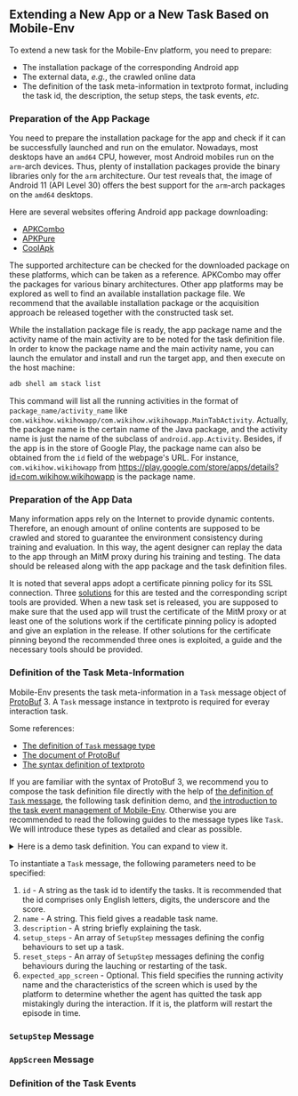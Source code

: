 <!-- vimc: call SyntaxRange#Include('```ebnf', '```', 'ebnf', 'NonText'): -->
<!-- vimc: call SyntaxRange#Include('```proto', '```', 'proto', 'NonText'): -->
<!-- vimc: call SyntaxRange#Include('```sh', '```', 'sh', 'NonText'): -->

## Extending a New App or a New Task Based on Mobile-Env

To extend a new task for the Mobile-Env platform, you need to prepare:

+ The installation package of the corresponding Android app
+ The external data, *e.g.*, the crawled online data
+ The definition of the task meta-information in textproto format, including
  the task id, the description, the setup steps, the task events, *etc.*

### Preparation of the App Package

You need to prepare the installation package for the app and check if it can be
successfully launched and run on the emulator. Nowadays, most desktops have an
`amd64` CPU, however, most Android mobiles run on the `arm`-arch devices. Thus,
plenty of installation packages provide the binary libraries only for the `arm`
architecture. Our test reveals that, the image of Android 11 (API Level 30)
offers the best support for the `arm`-arch packages on the `amd64` desktops.

Here are several websites offering Android app package downloading:

* [APKCombo](https://apkcombo.com/)
* [APKPure](https://apkpure.com/)
* [CoolApk](https://www.coolapk.com/)

The supported architecture can be checked for the downloaded package on these
platforms, which can be taken as a reference. APKCombo may offer the packages
for various binary architectures. Other app platforms may be explored as well
    to find an available installation package file. We recommend that the
    available installation package or the acquisition approach be released
    together with the constructed task set.

While the installation package file is ready, the app package name and the
activity name of the main activity are to be noted for the task definition
file. In order to know the package name and the main activity name, you can
launch the emulator and install and run the target app, and then execute on the
host machine:

```sh
adb shell am stack list
```

This command will list all the running activities in the format of
`package_name/activity_name` like
`com.wikihow.wikihowapp/com.wikihow.wikihowapp.MainTabActivity`. Actually, the
package name is the certain name of the Java package, and the activity name is
just the name of the subclass of `android.app.Activity`. Besides, if the app is
in the store of Google Play, the package name can also be obtained from the
`id` field of the webpage's URL. For instance, `com.wikihow.wikihowapp` from
<https://play.google.com/store/apps/details?id=com.wikihow.wikihowapp> is the
package name.

### Preparation of the App Data

Many information apps rely on the Internet to provide dynamic contents.
Therefore, an enough amount of online contents are supposed to be crawled and
stored to guarantee the environment consistency during training and evaluation.
In this way, the agent designer can replay the data to the app through an MitM
proxy during his training and testing. The data should be released along with
the app package and the task definition files.

It is noted that several apps adopt a certificate pinning policy for its SSL
connection. Three [solutions](dynamic-app-zh.md) for this are tested and the
corresponding script tools are provided. When a new task set is released, you
are supposed to make sure that the used app will trust the certificate of the
MitM proxy or at least one of the solutions work if the certificate pinning
policy is adopted and give an explation in the release. If other solutions for
the certificate pinning beyond the recommended three ones is exploited, a guide
and the necessary tools should be provided.

### Definition of the Task Meta-Information

Mobile-Env presents the task meta-information in a `Task` message object of
[ProtoBuf](https://protobuf.dev/) 3. A `Task` message instance in textproto is
required for everay interaction task.

Some references:

* [The definition of `Task` message type](android_env/proto/task.proto)
* [The document of ProtoBuf](https://protobuf.dev/)
* [The syntax definition of
  textproto](https://protobuf.dev/reference/protobuf/textformat-spec/)

If you are familiar with the syntax of ProtoBuf 3, we recommend you to compose
the task definition file directly with the help of [the definition of `Task`
message](android_env/proto/task.proto), the following task definition demo, and
[the introduction to the task event management of
Mobile-Env](#definition-of-the-task-events). Otherwise you are recommended to
read the following guides to the message types like `Task`. We will introduce
these types as detailed and clear as possible.

<!-- Task Definition Demo {{{ -->
<details>
    <summary>Here is a demo task definition. You can expand to view it.</summary>

```
id: "bake_lobster_tails-7"
name: "WikiHow Search Task - How to bake lobster tails"
description: "A demo task primitive requiring to search WikiHow for a specific article.\nA demo task primitive requiring to access a specific article.\nA demo task asking to check the reference list."

setup_steps: {
  adb_call: {
    install_apk: {
      filesystem: {
        path: "../wikiHow：万事指南_2.9.6_apkcombo.com.apk"
      }
    }
  }
}
setup_steps: {
  adb_call: {
    rotate: {
        orientation: PORTRAIT_0
    }
  }
}

reset_steps: {
  adb_call: {
    force_stop: {
      package_name: "com.wikihow.wikihowapp"
    }
  }
}
reset_steps: {
  adb_call: {
    clear_cache: {
      package_name: "com.wikihow.wikihowapp"
    }
  }
}
reset_steps: {
  success_condition: {
    num_retries: 10
    wait_for_app_screen: {
      app_screen: {
        activity: "com.wikihow.wikihowapp/com.wikihow.wikihowapp.MainTabActivity"
      }
      timeout_sec: 10.0
    }
  }
  adb_call: {
    start_activity: {
      full_activity: "com.wikihow.wikihowapp/com.wikihow.wikihowapp.MainTabActivity"
    }
  }
}
reset_steps: {
  adb_call: {
    start_screen_pinning: {
      full_activity: "com.wikihow.wikihowapp/com.wikihow.wikihowapp.MainTabActivity"
    }
  }
}

expected_app_screen: {
  activity: "com.wikihow.wikihowapp/com.wikihow.wikihowapp.MainTabActivity"
}

max_num_steps: 500

event_sources: {
  text_recognize: {
    expect: "\\b\\(bake\\|lobster\\|tails\\)\\b"
    rect: {
      x0: 0.2439
      y0: 0.0354
      x1: 0.9085
      y1: 0.1171
    }
  }
  id: 1
}
event_sources: {
  view_hierarchy_event: {
    view_hierarchy_path: "android.widget.FrameLayout"
    view_hierarchy_path: "android.widget.LinearLayout@com.wikihow.wikihowapp:id/action_bar_root"
    view_hierarchy_path: "android.widget.FrameLayout@android:id/content"
    view_hierarchy_path: "androidx.appcompat.widget.LinearLayoutCompat@com.wikihow.wikihowapp:id/action_search"
    view_hierarchy_path: "android.widget.LinearLayout@com.wikihow.wikihowapp:id/search_bar"
    view_hierarchy_path: "android.widget.LinearLayout@com.wikihow.wikihowapp:id/search_edit_frame"
    view_hierarchy_path: "android.widget.LinearLayout@com.wikihow.wikihowapp:id/search_plate"
    view_hierarchy_path: "android.widget.EditText@com.wikihow.wikihowapp:id/search_src_text"
    properties: {
      property_name: "text"
      pattern: "\\b\\(bake\\|lobster\\|tails\\)\\b"
    }
    properties: {
      property_name: "clickable"
      pattern: "true"
    }
  }
  id: 2
}
event_sources: {
  log_event: {
    filters: "jd:D"
    pattern: "\\bmUrl is: https://www\\.wikihow\\.com/wikiHowTo\\?search=.*(bake|lobster|tails).*"
  }
  id: 3
}

event_sources: {
  text_detect: {
    expect: "How to Bake Lobster Tails"
    rect: {
      y0: 0.19
      x1: 1.0
      y1: 0.3
    }
  }
  id: 5
}
event_sources: {
  log_event: {
    filters: "jd:D"
    pattern: "\\bmUrl is: https://www\\.wikihow\\.com/Bake-Lobster-Tails"
  }
  id: 6
}
event_sources: {
  view_hierarchy_event: {
    view_hierarchy_path: "android.widget.FrameLayout"
    view_hierarchy_path: "android.widget.LinearLayout@com.wikihow.wikihowapp:id/action_bar_root"
    view_hierarchy_path: "android.widget.FrameLayout@android:id/content"
    view_hierarchy_path: "android.drawerlayout.widget.DrawerLayout@com.wikihow.wikihowapp:id/drawer_layout"
    view_hierarchy_path: "android.webkit.WebView"
    view_hierarchy_path: "android.view.View@mw-mf-viewport"
    view_hierarchy_path: "android.view.View@mw-mf-page-center"
    view_hierarchy_path: "android.view.View@content_wrapper"
    view_hierarchy_path: "android.view.View@content_inner"
    view_hierarchy_path: "android.view.View@section_0"
    view_hierarchy_path: "android.widget.TextView"
    properties: {
      property_name: "text"
      pattern: "How to Bake Lobster Tails"
    }
  }
  id: 7
}

event_sources: {
  text_detect: {
    expect: "References"
    rect: {
      x1: 0.33
      y1: 1.0
    }
  }
  id: 9
}
event_sources: {
  log_event: {
    filters: "jd:D"
    pattern: "\\burl is: https://www\\.wikihow\\.com/Bake-Lobster-Tails\\?wh_an=1&amp=1#References\\b"
  }
  id: 10
}

event_slots: {
  reward_listener: {
    type: OR
    events: {
      event: {
        type: OR
        id: 4
        events: [
            { id: 1 },
            { id: 2 },
            { id: 3 }
        ]
        transformation: "y = 1"
      }
    }
    events: {
      event: {
        type: OR
        id: 8
        events: [
            { id: 5 },
            { id: 6 },
            { id: 7 }
        ]
        transformation: "y = 1"
      }
    }
    events: {
      event: {
        type: OR
        id: 11
        events: [
            { id: 9 },
            { id: 10 }
        ]
        transformation: "y = 1"
      }
    }
  }

  episode_end_listener: {
    events: {
      id: 11
    }
    transformation: "y = True"
  }

  instruction_listener: {
    type: OR
    events: {
      event: {
        events: {
          id: 4
        }
        transformation: "y = [\'Access the article \"How to Bake Lobster Tails\"\']"
      }
    }
    events: {
      event: {
        events: {
          id: 8
        }
        transformation: "y = [\'Check the reference list\']"
      }
    }
  }
}
command: "Search an article to learn how to bake lobster tails."
command: "Then, access the article \"How to Bake Lobster Tails\""
command: "Then, check the reference list"
vocabulary: ["how to", "tails", "lobster", "bake"]
```
</details>
<!-- }}} Task Definition Demo -->

To instantiate a `Task` message, the following parameters need to be specified:

1. `id` - A string as the task id to identify the tasks. It is recommended that
   the id comprises only English letters, digits, the underscore and the score.
2. `name` - A string. This field gives a readable task name.
3. `description` - A string briefly explaining the task.
4. `setup_steps` - An array of `SetupStep` messages defining the config
   behaviours to set up a task.
5. `reset_steps` - An array of `SetupStep` messages defining the config
   behaviours during the lauching or restarting of the task.
6. `expected_app_screen` - Optional. This field specifies the running activity
   name and the characteristics of the screen which is used by the platform to
   determine whether the agent has quitted the task app mistakingly during the
   interaction. If it is, the platform will restart the episode in time.

### `SetupStep` Message

### `AppScreen` Message

### Definition of the Task Events
